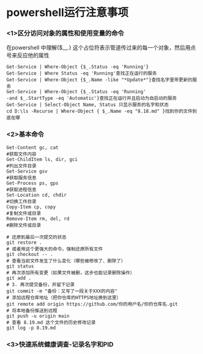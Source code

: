 # powershell运行注意事项

### <1>区分访问对象的属性和使用变量的命令

在powershell 中理解{$__.} 这个占位符表示管道传过来的每一个对象，然后用点号来反应他的属性

```
Get-Service | Where-Object {$_.Status -eq 'Running'}
Get-Service | Where Status -eq 'Running'查找正在运行的服务
Get-Service | Where-Object {$_.Name -like "*Update*"}查找名字里带更新的服务
Get-Service | Where-Object {$_.Status -eq 'Running'
-and $_.StartType -eq 'Automatic'}查找正在运行并且启动为自启动的服务
Get-Service | Select-Object Name, Status 只显示服务的名字和状态
cd D:\ls -Recurse | Where-Object { $_.Name -eq "8.18.md" }找到你的文件到底在哪

```

### <2>基本命令

```
Get-Content gc, cat
#获取文件内容
Get-ChildItem ls, dir, gci
#列出文件目录
Get-Service gsv
#获取服务信息
Get-Process ps, gps
#获取进程信息
Set-Location cd, chdir
#切换工作目录
Copy-Item cp, copy
#复制文件或目录
Remove-Item rm, del, rd
#删除文件或目录
```

``` 
# 还原到最后一次提交的状态
git restore .
# 或者用这个更强大的命令，强制还原所有文件
git checkout -- .
# 查看当前文件发生了什么变化（哪些被修改了、删除了）
git status
# 再次添加所有变更（如果文件被删，这步也能记录删除操作）
git add .
# 3. 再次提交备份，并留下记录
git commit -m "备份：又写了一段关于XXX的内容"
# 添加远程仓库地址（把你仓库的HTTPS地址换到这里）
git remote add origin https://github.com/你的用户名/你的仓库名.git
# 将本地备份推送到远程
git push -u origin main
# 查看 8.19.md 这个文件的历史修改记录
git log -p 8.19.md

```



### <3>快速系统健康调查-记录名字和PID

``` 

```

